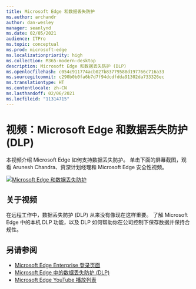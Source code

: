 ```yaml
---
title: Microsoft Edge 和数据丢失防护
ms.author: archandr
author: dan-wesley
manager: seanlynd
ms.date: 02/05/2021
audience: ITPro
ms.topic: conceptual
ms.prod: microsoft-edge
ms.localizationpriority: high
ms.collection: M365-modern-desktop
description: Microsoft Edge 和数据丢失防护 (DLP)
ms.openlocfilehash: c054c911774acb027b83779588d197766c716a33
ms.sourcegitcommit: c290b0b0fa6b7d7f94dcdfdda91302da733326ec
ms.translationtype: HT
ms.contentlocale: zh-CN
ms.lasthandoff: 02/06/2021
ms.locfileid: "11314715"
---
```

# 视频：Microsoft Edge 和数据丢失防护 (DLP)

本视频介绍 Microsoft Edge 如何支持数据丢失防护。 单击下面的屏幕截图，观看 Arunesh Chandra、资深计划经理和 Microsoft Edge 安全性视频。

[![ Microsoft Edge 和数据丢失防护](media/microsoft-edge-security-dlp/0.png)](http://www.youtube.com/watch?v=dLD04U9eTqg " Microsoft Edge and data loss prevention")

## 关于视频

在远程工作中，数据丢失防护 (DLP) 从来没有像现在这样重要。 了解 Microsoft Edge 中的本机 DLP 功能，以及 DLP 如何帮助你在公司控制下保存数据并保持合规性。

## 另请参阅

- [Microsoft Edge Enterprise 登录页面](https://aka.ms/EdgeEnterprise)
- [Microsoft Edge 中的数据丢失防护 (DLP)](microsoft-edge-security-dlp.md)
- [Microsoft Edge YouTube 播放列表](https://www.youtube.com/playlist?list=PLXtHYVsvn_b-uXh1tMeYpT-0iD8tD3tFy)
